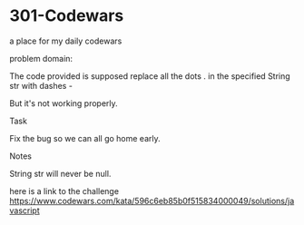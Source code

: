 # 301-Codewars
a place for my daily codewars

problem domain:

The code provided is supposed replace all the dots . in the specified String str with dashes -

But it's not working properly.

Task

Fix the bug so we can all go home early.

Notes

String str will never be null.



here is a link to the challenge https://www.codewars.com/kata/596c6eb85b0f515834000049/solutions/javascript
